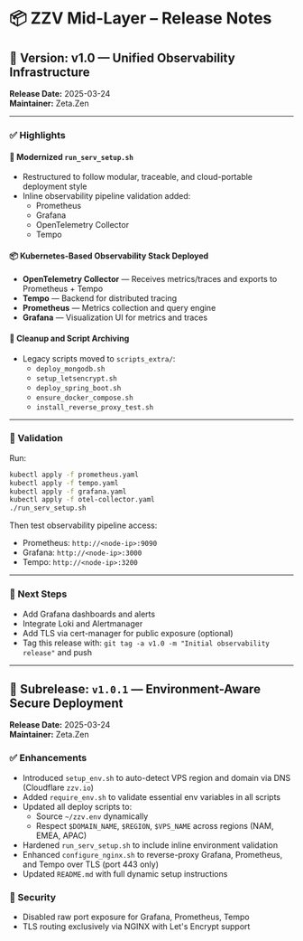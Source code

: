 # 📦 ZZV Mid-Layer – Release Notes

## 🚀 Version: v1.0 — Unified Observability Infrastructure

**Release Date:** 2025-03-24  
**Maintainer:** Zeta.Zen

---

### ✅ Highlights

#### 🔧 Modernized `run_serv_setup.sh`
- Restructured to follow modular, traceable, and cloud-portable deployment style
- Inline observability pipeline validation added:
  - Prometheus
  - Grafana
  - OpenTelemetry Collector
  - Tempo

#### 📦 Kubernetes-Based Observability Stack Deployed
- **OpenTelemetry Collector** — Receives metrics/traces and exports to Prometheus + Tempo
- **Tempo** — Backend for distributed tracing
- **Prometheus** — Metrics collection and query engine
- **Grafana** — Visualization UI for metrics and traces

#### 🧹 Cleanup and Script Archiving
- Legacy scripts moved to `scripts_extra/`:
  - `deploy_mongodb.sh`
  - `setup_letsencrypt.sh`
  - `deploy_spring_boot.sh`
  - `ensure_docker_compose.sh`
  - `install_reverse_proxy_test.sh`

---

### 🧪 Validation

Run:
```bash
kubectl apply -f prometheus.yaml
kubectl apply -f tempo.yaml
kubectl apply -f grafana.yaml
kubectl apply -f otel-collector.yaml
./run_serv_setup.sh
```

Then test observability pipeline access:
- Prometheus: `http://<node-ip>:9090`
- Grafana: `http://<node-ip>:3000`
- Tempo: `http://<node-ip>:3200`

---

### 🏁 Next Steps

- Add Grafana dashboards and alerts
- Integrate Loki and Alertmanager
- Add TLS via cert-manager for public exposure (optional)
- Tag this release with: `git tag -a v1.0 -m "Initial observability release"` and push

---

## 🔖 Subrelease: `v1.0.1` — Environment-Aware Secure Deployment

**Release Date:** 2025-03-24  
**Maintainer:** Zeta.Zen

### ✅ Enhancements

- Introduced `setup_env.sh` to auto-detect VPS region and domain via DNS (Cloudflare `zzv.io`)
- Added `require_env.sh` to validate essential env variables in all scripts
- Updated all deploy scripts to:
  - Source `~/zzv.env` dynamically
  - Respect `$DOMAIN_NAME`, `$REGION`, `$VPS_NAME` across regions (NAM, EMEA, APAC)
- Hardened `run_serv_setup.sh` to include inline environment validation
- Enhanced `configure_nginx.sh` to reverse-proxy Grafana, Prometheus, and Tempo over TLS (port 443 only)
- Updated `README.md` with full dynamic setup instructions

### 🔐 Security

- Disabled raw port exposure for Grafana, Prometheus, Tempo
- TLS routing exclusively via NGINX with Let's Encrypt support

